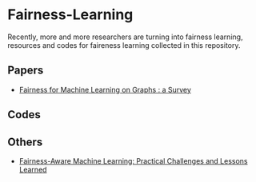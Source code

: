 # Fairness-Learning
Recently, more and more researchers are turning into fairness learning, resources and codes for faireness learning collected in this repository.

## Papers
* [Fairness for Machine Learning on Graphs : a Survey](https://github.com/manvic14/Survey_Fairness_Graphs)


## Codes


## Others
* [Fairness-Aware Machine Learning: Practical Challenges and Lessons Learned](https://sites.google.com/view/kdd19-fairness-tutorial)
